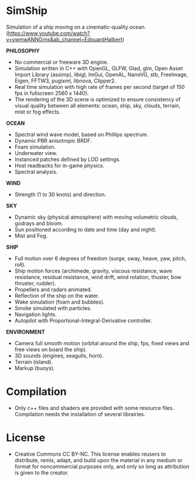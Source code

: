 # SimShip
Simulation of a ship moving on a cinematic-quality ocean. (https://www.youtube.com/watch?v=ywmwANNGrns&ab_channel=EdouardHalbert)

**PHILOSOPHY**
- No commercial or freeware 3D engine.
- Simulation written in C++ with OpenGL, GLFW, Glad, glm, Open Asset Import Library (assimp), libigl, ImGui, OpenAL, NanoVG, stb, FreeImage, Eigen, FFTW3, pugixml, libnova, Clipper2.
- Real time simulation with high rate of frames per second (target of 150 fps in fullscreen 2560 x 1440).
- The rendering of the 3D scene is optimized to ensure consistency of visual quality between all elements: ocean, ship, sky, clouds, terrain, mist or fog effects.


**OCEAN**

- Spectral wind wave model, based on Phillips spectrum.
- Dynamic PBR anisotropic BRDF.
- Foam simulation.
- Underwater view.
- Instanced patches defined by LOD settings.
- Host readbacks for in-game physics.
- Spectral analysis.

**WIND**

- Strength (1 to 30 knots) and direction.

**SKY**

- Dynamic sky (physical atmosphere) with moving volumetric clouds, godrays and bloom.
- Sun positioned according to date and time (day and night).
- Mist and Fog.

**SHIP**

- Full motion over 6 degrees of freedom (surge, sway, heave, yaw, pitch, roll).
- Ship motion forces (archimede, gravity, viscous resistance, wave resistance, residual resistance, wind drift, wind rotation, thuster, bow thruster, rudder).
- Propellers and radars animated.
- Reflection of the ship on the water.
- Wake simulation (foam and bubbles).
- Smoke simulated with particles.
- Navigation lights.
- Autopilot with Proportional-Integral-Derivative controller.

**ENVIRONMENT**

- Camera full smooth motion (orbital around the ship, fps, fixed views and free views on board the ship).
- 3D sounds (engines, seagulls, horn).
- Terrain (island).
- Markup (buoys).

# Compilation

- Only c++ files and shaders are provided with some resource files. Compilation needs the installation of several librairies.

# License

- Creative Commons CC BY-NC. This license enables reusers to distribute, remix, adapt, and build upon the material in any medium or format for noncommercial purposes only, and only so long as attribution is given to the creator.
